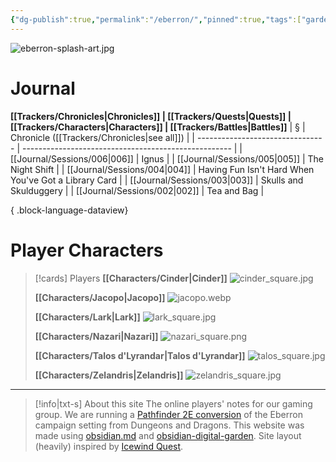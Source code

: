 ```yaml
---
{"dg-publish":true,"permalink":"/eberron/","pinned":true,"tags":["gardenEntry"]}
---
```


![eberron-splash-art.jpg](/img/user/z_attachments/eberron-splash-art.jpg)
# Journal
**[[Trackers/Chronicles\|Chronicles]] | [[Trackers/Quests\|Quests]] | [[Trackers/Characters\|Characters]] | [[Trackers/Battles\|Battles]]**
| §                                | Chronicle ([[Trackers/Chronicles\|see all]])                  |
| -------------------------------- | ---------------------------------------------------- |
| [[Journal/Sessions/006\|006]] | Ignus                                                |
| [[Journal/Sessions/005\|005]] | The Night Shift                                      |
| [[Journal/Sessions/004\|004]] | Having Fun Isn't Hard When You've Got a Library Card |
| [[Journal/Sessions/003\|003]] | Skulls and Skulduggery                               |
| [[Journal/Sessions/002\|002]] | Tea and Bag                                          |

{ .block-language-dataview}
# Player Characters
> [!cards] Players
> **[[Characters/Cinder\|Cinder]]**
> ![cinder_square.jpg](/img/user/z_attachments/cinder_square.jpg)
> 
> **[[Characters/Jacopo\|Jacopo]]**
> ![jacopo.webp](/img/user/z_attachments/jacopo.webp)
> 
> **[[Characters/Lark\|Lark]]**
> ![lark_square.jpg](/img/user/z_attachments/lark_square.jpg)
> 
> **[[Characters/Nazari\|Nazari]]**
> ![nazari_square.png](/img/user/z_attachments/nazari_square.png)
> 
> **[[Characters/Talos d'Lyrandar\|Talos d'Lyrandar]]**
> ![talos_square.jpg](/img/user/z_attachments/talos_square.jpg)
> 
> **[[Characters/Zelandris\|Zelandris]]**
> ![zelandris_square.jpg](/img/user/z_attachments/zelandris_square.jpg)
---
>[!info|txt-s] About this site
>The online players' notes for our gaming group. We are running a [Pathfinder 2E conversion](https://github.com/TNychka/Pathfinder2eConversion) of the Eberron campaign setting from Dungeons and Dragons. This website was made using [obsidian.md](https://obsidian.md/) and [obsidian-digital-garden](https://github.com/oleeskild/obsidian-digital-garden). Site layout (heavily) inspired by [Icewind Quest](https://icewind.quest/).